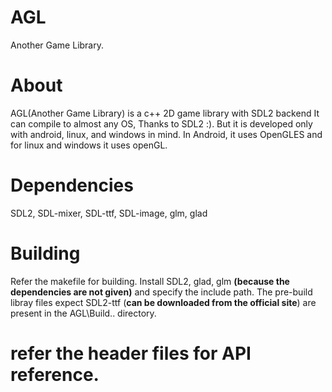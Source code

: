 # AGL
Another Game Library.

# About
AGL(Another Game Library) is a c++ 2D game library with SDL2 backend
It can compile to almost any OS, Thanks to SDL2 :). But it is developed only with android, linux, and windows in mind.
In Android, it uses OpenGLES and for linux and windows it uses openGL.

# Dependencies
SDL2, SDL-mixer, SDL-ttf, SDL-image, glm, glad

# Building
Refer the makefile for building. Install SDL2, glad, glm **(because the dependencies are not given)** and specify the include path. The pre-build libray files expect SDL2-ttf (**can be downloaded from the official site**) are present in the AGL\Build\.. directory.

# refer the header files for API reference.
